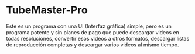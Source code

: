 # TubeMaster-Pro
Este es un programa con una UI (Interfaz gráfica) simple, pero es un programa potente y sin planes de pago que puede descargar videos en todas resoluciones, convertir esos videos a otros formatos, descargar listas de reproducción completas y descargar varios videos al mismo tiempo.
